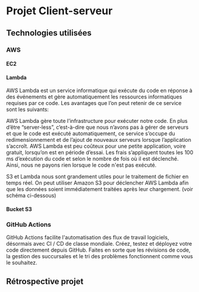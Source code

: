 # Projet Client-serveur
## Technologies utilisées

### AWS

#### EC2

#### Lambda
AWS Lambda est un service informatique qui exécute du code en réponse à des événements et gère automatiquement les ressources informatiques requises par ce code. 
Les avantages que l’on peut retenir de ce service sont les suivants:

AWS Lambda gère toute l’infrastructure pour exécuter notre code. En plus d’être “server-less”, c’est-à-dire que nous n’avons pas à gérer de serveurs et que le code est exécuté automatiquement, ce service s’occupe du redimensionnement et de l’ajout de nouveaux serveurs lorsque l’application s’accroît.
AWS Lambda est peu coûteux pour une petite application, voire gratuit, lorsqu’on est en période d’essai. Les frais s’appliquent toutes les 100 ms d’exécution du code et selon le nombre de fois où il est déclenché. Ainsi, nous ne payons rien lorsque le code n'est pas exécuté.

S3 et Lambda nous sont grandement utiles pour le traitement de fichier en temps réel.
On peut utiliser Amazon S3 pour déclencher AWS Lambda afin que les données soient immédiatement traitées après leur chargement. (voir schéma ci-dessous)


#### Bucket S3


### GitHub Actions
GitHub Actions facilite l'automatisation des flux de travail logiciels, désormais avec CI / CD de classe mondiale. Créez, testez et déployez votre code directement depuis GitHub. Faites en sorte que les révisions de code, la gestion des succursales et le tri des problèmes fonctionnent comme vous le souhaitez.


## Rétrospective projet
